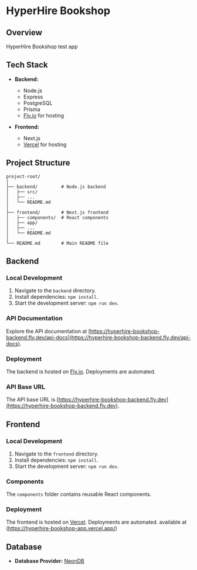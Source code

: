 
# HyperHire Bookshop

## Overview

HyperHire Bookshop test app

## Tech Stack

- **Backend:**
  - Node.js
  - Express
  - PostgreSQL
  - Prisma
  - [Fly.io](https://fly.io) for hosting
  
- **Frontend:**
  - Next.js
  - [Vercel](https://vercel.com) for hosting

## Project Structure



```plaintext
project-root/
│
├── backend/         # Node.js backend
│   ├── src/
│   ├── ...
│   └── README.md
│
├── frontend/        # Next.js frontend
│   ├── components/  # React components
│   ├── app/
│   ├── ...
│   └── README.md
│
└── README.md        # Main README file
```

## Backend

### Local Development

1. Navigate to the `backend` directory.
2. Install dependencies: `npm install`.
3. Start the development server: `npm run dev`.

### API Documentation

Explore the API documentation at [https://hyperhire-bookshop-backend.fly.dev/api-docs](https://hyperhire-bookshop-backend.fly.dev/api-docs).

### Deployment

The backend is hosted on [Fly.io](https://fly.io). Deployments are automated.

### API Base URL

The API base URL is [https://hyperhire-bookshop-backend.fly.dev](https://hyperhire-bookshop-backend.fly.dev).

## Frontend

### Local Development

1. Navigate to the `frontend` directory.
2. Install dependencies: `npm install`.
3. Start the development server: `npm run dev`.

### Components

The `components` folder contains reusable React components.

### Deployment

The frontend is hosted on [Vercel](https://vercel.com). Deployments are automated.
 available at (https://hyperhire-bookshop-app.vercel.app/)

## Database

- **Database Provider:** [NeonDB](https://neon.tech/)


